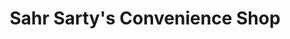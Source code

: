 ---
title: "Sahr Sarty's Convenience Shop"
url: /kailahun/sahr-sartys-convenience-shop/
shop: Lebensmittel
---